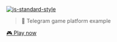 [![js-standard-style](https://img.shields.io/badge/code%20style-standard-brightgreen.svg?style=flat-square)](http://standardjs.com/)

> 🤖 Telegram game platform example

[🎮 Play now](https://telegram.me/microgamesbot)

